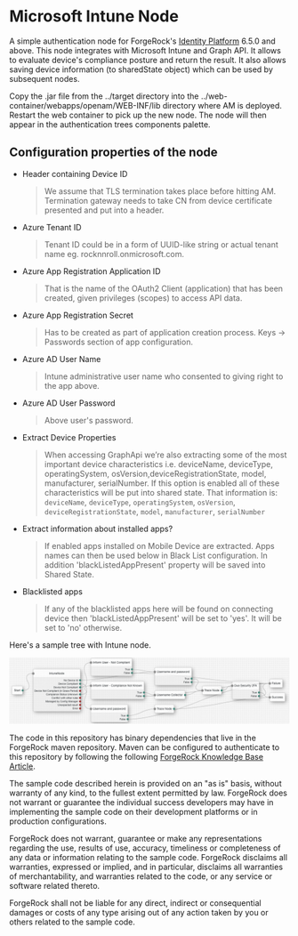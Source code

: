 <!--
 * The contents of this file are subject to the terms of the Common Development and
 * Distribution License (the License). You may not use this file except in compliance with the
 * License.
 *
 * You can obtain a copy of the License at legal/CDDLv1.0.txt. See the License for the
 * specific language governing permission and limitations under the License.
 *
 * When distributing Covered Software, include this CDDL Header Notice in each file and include
 * the License file at legal/CDDLv1.0.txt. If applicable, add the following below the CDDL
 * Header, with the fields enclosed by brackets [] replaced by your own identifying
 * information: "Portions copyright [year] [name of copyright owner]".
 *
 * Copyright 2018 ForgeRock AS.
-->
# Microsoft Intune Node

A simple authentication node for ForgeRock's [Identity Platform][forgerock_platform] 6.5.0 and above. This node integrates with Microsoft Intune and Graph API. It allows to evaluate device's compliance posture and return the result. It also allows saving device information (to sharedState object) which can be used by subsequent nodes.


Copy the .jar file from the ../target directory into the ../web-container/webapps/openam/WEB-INF/lib directory where AM is deployed.  Restart the web container to pick up the new node.  The node will then appear in the authentication trees components palette.


##  Configuration properties of the node
- Header containing Device ID
    >We assume that TLS termination takes place before hitting AM. Termination gateway needs to take CN from device certificate presented and put into a header.

- Azure Tenant ID
    >Tenant ID could be in a form of UUID-like string or actual tenant name eg. rocknnroll.onmicrosoft.com.

- Azure App Registration Application ID
    >That is the name of the OAuth2 Client (application) that has been created, given privileges (scopes) to access API data.

- Azure App Registration Secret
    >Has to be created as part of application creation process. Keys -> Passwords section of app configuration.

- Azure AD User Name
    >Intune administrative user name who consented to giving right to the app above.

- Azure AD User Password
    >Above user's password.

- Extract Device Properties
    >When accessing GraphApi we’re also extracting some of the most important device characteristics i.e. deviceName, deviceType, operatingSystem, osVersion,deviceRegistrationState, model, manufacturer, serialNumber. If this option is enabled all of these characteristics will be put into shared state.
    That information is: `deviceName`, `deviceType`, `operatingSystem`, `osVersion`, `deviceRegistrationState`, `model`, `manufacturer`, `serialNumber`
   
- Extract information about installed apps?
    >If enabled apps installed on Mobile Device are extracted. Apps names can then be used below in Black List configuration. In addition 'blackListedAppPresent' property will be saved into Shared State.

- Blacklisted apps
    >If any of the blacklisted apps here will be found on connecting device then 'blackListedAppPresent' will be set to 'yes'. It will be set to 'no' otherwise. 
    
 

Here's a sample tree with Intune node.

![ScreenShot](./example.png)

The code in this repository has binary dependencies that live in the ForgeRock maven repository. Maven can be configured to authenticate to this repository by following the following [ForgeRock Knowledge Base Article](https://backstage.forgerock.com/knowledge/kb/article/a74096897).
        
The sample code described herein is provided on an "as is" basis, without warranty of any kind, to the fullest extent permitted by law. ForgeRock does not warrant or guarantee the individual success developers may have in implementing the sample code on their development platforms or in production configurations.

ForgeRock does not warrant, guarantee or make any representations regarding the use, results of use, accuracy, timeliness or completeness of any data or information relating to the sample code. ForgeRock disclaims all warranties, expressed or implied, and in particular, disclaims all warranties of merchantability, and warranties related to the code, or any service or software related thereto.

ForgeRock shall not be liable for any direct, indirect or consequential damages or costs of any type arising out of any action taken by you or others related to the sample code.

[forgerock_platform]: https://www.forgerock.com/platform/  
